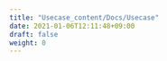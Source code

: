 ```yaml
---
title: "Usecase_content/Docs/Usecase"
date: 2021-01-06T12:11:48+09:00
draft: false
weight: 0
---
```


